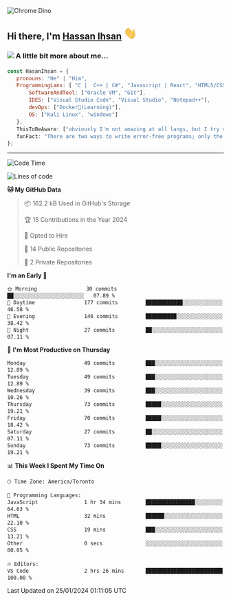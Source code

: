  <!--
**HasanIhsan/HasanIhsan** is a ✨ _special_ ✨ repository because its `README.md` (this file) appears on your GitHub profile.
-->

![Chrome Dino](https://mir-s3-cdn-cf.behance.net/project_modules/max_1200/4ff07986208593.5d9a654e92f36.gif)


<h2 align="left">Hi there, I'm <a href="https://www.linkedin.com/in/hassan-ihsan-045b11231/" target="_blank" rel="noopener noreferrer">Hassan Ihsan</a> <img src="https://raw.githubusercontent.com/ABSphreak/ABSphreak/master/gifs/Hi.gif" height="30" />
 
 
 ### <img src="https://media.giphy.com/media/VgCDAzcKvsR6OM0uWg/giphy.gif" width="50"> A little bit more about me...  
 
 ```javascript
const HasanIhsan = {
    pronouns: "He" | "Him",
    ProgrammingLans: [ "C |  C++ | C#", "Javascript | React", "HTML5/CSS", "JSON", "Java"],
        SoftwareAndTool: ["Oracle VM", "Git"],
        IDES: ["Visual Studio Code", "Visual Studio", "Notepad++"],
        devOps: ["Docker🐳(Learning)"], 
        OS: ["Kali Linux", "windows"]
    },
    ThisToBeAware: ["obviously I'm not amazing at all langs, but I try my best not to go rusty"], 
    funFact: "There are two ways to write error-free programs; only the third one works"
};
```
 
 --- 

<!--START_SECTION:waka-->
![Code Time](http://img.shields.io/badge/Code%20Time-271%20hrs%2013%20mins-blue)

![Lines of code](https://img.shields.io/badge/From%20Hello%20World%20I%27ve%20Written-1.1%20million%20lines%20of%20code-blue)

**🐱 My GitHub Data** 

> 📦 162.2 kB Used in GitHub's Storage 
 > 
> 🏆 15 Contributions in the Year 2024
 > 
> 💼 Opted to Hire
 > 
> 📜 14 Public Repositories 
 > 
> 🔑 2 Private Repositories 
 > 
**I'm an Early 🐤** 

```text
🌞 Morning                30 commits          ██░░░░░░░░░░░░░░░░░░░░░░░   07.89 % 
🌆 Daytime                177 commits         ████████████░░░░░░░░░░░░░   46.58 % 
🌃 Evening                146 commits         ██████████░░░░░░░░░░░░░░░   38.42 % 
🌙 Night                  27 commits          ██░░░░░░░░░░░░░░░░░░░░░░░   07.11 % 
```
📅 **I'm Most Productive on Thursday** 

```text
Monday                   49 commits          ███░░░░░░░░░░░░░░░░░░░░░░   12.89 % 
Tuesday                  49 commits          ███░░░░░░░░░░░░░░░░░░░░░░   12.89 % 
Wednesday                39 commits          ███░░░░░░░░░░░░░░░░░░░░░░   10.26 % 
Thursday                 73 commits          █████░░░░░░░░░░░░░░░░░░░░   19.21 % 
Friday                   70 commits          █████░░░░░░░░░░░░░░░░░░░░   18.42 % 
Saturday                 27 commits          ██░░░░░░░░░░░░░░░░░░░░░░░   07.11 % 
Sunday                   73 commits          █████░░░░░░░░░░░░░░░░░░░░   19.21 % 
```


📊 **This Week I Spent My Time On** 

```text
🕑︎ Time Zone: America/Toronto

💬 Programming Languages: 
JavaScript               1 hr 34 mins        ████████████████░░░░░░░░░   64.63 % 
HTML                     32 mins             ██████░░░░░░░░░░░░░░░░░░░   22.10 % 
CSS                      19 mins             ███░░░░░░░░░░░░░░░░░░░░░░   13.21 % 
Other                    0 secs              ░░░░░░░░░░░░░░░░░░░░░░░░░   00.05 % 

🔥 Editors: 
VS Code                  2 hrs 26 mins       █████████████████████████   100.00 % 
```


 Last Updated on 25/01/2024 01:11:05 UTC
<!--END_SECTION:waka-->
 
 
